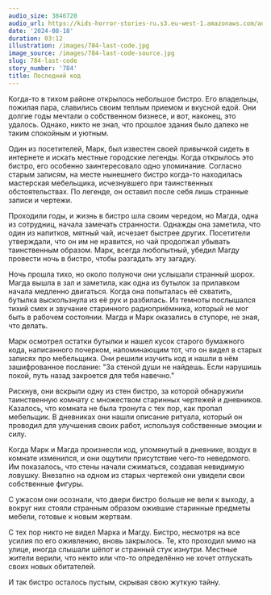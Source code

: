 ```yaml
---
audio_size: 3846720
audio_url: https://kids-horror-stories-ru.s3.eu-west-1.amazonaws.com/audio/784-last-code.mp3
date: '2024-08-18'
duration: 03:12
illustration: /images/784-last-code.jpg
image_source: /images/784-last-code-source.jpg
slug: 784-last-code
story_number: '784'
title: Последний код
---
```


Когда-то в тихом районе открылось небольшое бистро. Его владельцы, пожилая пара, славились своим теплым приемом и вкусной едой. Они долгие годы мечтали о собственном бизнесе, и вот, наконец, это удалось. Однако, никто не знал, что прошлое здания было далеко не таким спокойным и уютным.

Один из посетителей, Марк, был известен своей привычкой сидеть в интернете и искать местные городские легенды. Когда открылось это бистро, его особенно заинтересовало одно упоминание. Согласно старым записям, на месте нынешнего бистро когда-то находилась мастерская мебельщика, исчезнувшего при таинственных обстоятельствах. По легенде, он оставил после себя лишь странные записи и чертежи.

Проходили годы, и жизнь в бистро шла своим чередом, но Магда, одна из сотрудниц, начала замечать странности. Однажды она заметила, что один из напитков, мятный чай, исчезает быстрее других. Посетители утверждали, что он им не нравится, но чай продолжал убывать таинственным образом. Марк, всегда любопытный, убедил Магду провести ночь в бистро, чтобы разгадать эту загадку.

Ночь прошла тихо, но около полуночи они услышали странный шорох. Магда вышла в зал и заметила, как одна из бутылок за прилавком начала медленно двигаться. Когда она попыталась её схватить, бутылка выскользнула из её рук и разбилась. Из темноты послышался тихий смех и звучание старинного радиоприёмника, который не мог быть в рабочем состоянии. Магда и Марк оказались в ступоре, не зная, что делать.

Марк осмотрел остатки бутылки и нашел кусок старого бумажного кода, написанного почерком, напоминающим тот, что он видел в старых записях про мебельщика. Они решили изучить код и нашли в нём зашифрованное послание: "За стеной души не найдешь. Если нарушишь покой, путь назад закроется для тебя навечно."

Рискнув, они вскрыли одну из стен бистро, за которой обнаружили таинственную комнату с множеством старинных чертежей и дневников. Казалось, что комната не была тронута с тех пор, как пропал мебельщик. В дневниках они нашли описание ритуала, который он проводил для улучшения своих работ, используя собственные эмоции и силу.

Когда Марк и Магда произнесли код, упомянутый в дневнике, воздух в комнате изменился, и они ощутили присутствие чего-то неведомого. Им показалось, что стены начали сжиматься, создавая невидимую ловушку. Внезапно на одном из старых чертежей они увидели свои собственные фигуры.

С ужасом они осознали, что двери бистро больше не вели к выходу, а вокруг них стояли странным образом ожившие старинные предметы мебели, готовые к новым жертвам.

С тех пор никто не видел Марка и Магду. Бистро, несмотря на все усилия по его оживлению, вновь закрылось. Те, кто проходил мимо на улице, иногда слышали шёпот и странный стук изнутри. Местные жители верили, что некто или что-то определённо не хочет отпускать своих новых обитателей.

И так бистро осталось пустым, скрывая свою жуткую тайну.
